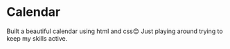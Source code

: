 # Calendar
Built a beautiful calendar using html and css😊 Just playing around trying to keep my skills active.
